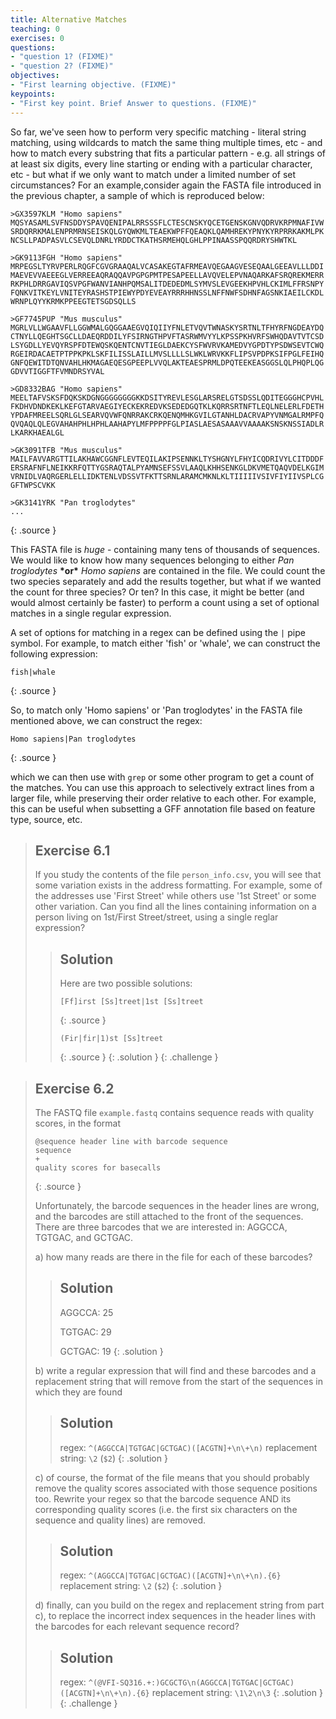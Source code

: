 ```yaml
---
title: Alternative Matches
teaching: 0
exercises: 0
questions:
- "question 1? (FIXME)"
- "question 2? (FIXME)"
objectives:
- "First learning objective. (FIXME)"
keypoints:
- "First key point. Brief Answer to questions. (FIXME)"
---
```


So far, we've seen how to perform very specific matching - literal string matching, using wildcards to match the same thing multiple times, etc - and how to match every substring that fits a particular pattern - e.g. all strings of at least six digits, every line starting or ending with a particular character, etc - but what if we only want to match under a limited number of set circumstances? For an example,consider again the FASTA file introduced in the previous chapter, a sample of which is reproduced below:

~~~
>GX3597KLM "Homo sapiens"
MQSYASAMLSVFNSDDYSPAVQENIPALRRSSSFLCTESCNSKYQCETGENSKGNVQDRVKRPMNAFIVW
SRDQRRKMALENPRMRNSEISKQLGYQWKMLTEAEKWPFFQEAQKLQAMHREKYPNYKYRPRRKAKMLPK
NCSLLPADPASVLCSEVQLDNRLYRDDCTKATHSRMEHQLGHLPPINAASSPQQRDRYSHWTKL

>GK9113FGH "Homo sapiens"
MRPEGSLTYRVPERLRQGFCGVGRAAQALVCASAKEGTAFRMEAVQEGAAGVESEQAALGEEAVLLLDDI
MAEVEVVAEEEGLVERREEAQRAQQAVPGPGPMTPESAPEELLAVQVELEPVNAQARKAFSRQREKMERR
RKPHLDRRGAVIQSVPGFWANVIANHPQMSALITDEDEDMLSYMVSLEVGEEKHPVHLCKIMLFFRSNPY
FQNKVITKEYLVNITEYRASHSTPIEWYPDYEVEAYRRRHHNSSLNFFNWFSDHNFAGSNKIAEILCKDL
WRNPLQYYKRMKPPEEGTETSGDSQLLS

>GF7745PUP "Mus musculus"
MGRLVLLWGAAVFLLGGWMALGQGGAAEGVQIQIIYFNLETVQVTWNASKYSRTNLTFHYRFNGDEAYDQ
CTNYLLQEGHTSGCLLDAEQRDDILYFSIRNGTHPVFTASRWMVYYLKPSSPKHVRFSWHQDAVTVTCSD
LSYGDLLYEVQYRSPFDTEWQSKQENTCNVTIEGLDAEKCYSFWVRVKAMEDVYGPDTYPSDWSEVTCWQ
RGEIRDACAETPTPPKPKLSKFILISSLAILLMVSLLLLSLWKLWRVKKFLIPSVPDPKSIFPGLFEIHQ
GNFQEWITDTQNVAHLHKMAGAEQESGPEEPLVVQLAKTEAESPRMLDPQTEEKEASGGSLQLPHQPLQG
GDVVTIGGFTFVMNDRSYVAL

>GD8332BAG "Homo sapiens"
MEELTAFVSKSFDQKSKDGNGGGGGGGGKKDSITYREVLESGLARSRELGTSDSSLQDITEGGGHCPVHL
FKDHVDNDKEKLKEFGTARVAEGIYECKEKREDVKSEDEDGQTKLKQRRSRTNFTLEQLNELERLFDETH
YPDAFMREELSQRLGLSEARVQVWFQNRRAKCRKQENQMHKGVILGTANHLDACRVAPYVNMGALRMPFQ
QVQAQLQLEGVAHAHPHLHPHLAAHAPYLMFPPPPFGLPIASLAESASAAAVVAAAAKSNSKNSSIADLR
LKARKHAEALGL

>GK3091TFB "Mus musculus"
MAILFAVVARGTTILAKHAWCGGNFLEVTEQILAKIPSENNKLTYSHGNYLFHYICQDRIVYLCITDDDF
ERSRAFNFLNEIKKRFQTTYGSRAQTALPYAMNSEFSSVLAAQLKHHSENKGLDKVMETQAQVDELKGIM
VRNIDLVAQRGERLELLIDKTENLVDSSVTFKTTSRNLARAMCMKNLKLTIIIIIVSIVFIYIIVSPLCG
GFTWPSCVKK

>GK3141YRK "Pan troglodytes"
...

~~~
{: .source }

This FASTA file is _huge_ - containing many tens of thousands of sequences. We would like to know how many sequences belonging to either _Pan troglodytes_ __\*or\*__ _Homo sapiens_ are contained in the file. We could count the two species separately and add the results together, but what if we wanted the count for three species? Or ten? In this case, it might be better (and would almost certainly be faster) to perform a count using a set of optional matches in a single regular expression.

A set of options for matching in a regex can be defined using the `|`   pipe symbol. For example, to match either 'fish' or 'whale', we can construct the following expression:

~~~
fish|whale
~~~
{: .source }

So, to match only 'Homo sapiens' or 'Pan troglodytes' in the FASTA file mentioned above, we can construct the regex:

~~~
Homo sapiens|Pan troglodytes
~~~
{: .source }

which we can then use with `grep` or some other program to get a count of the matches. You can use this approach to selectively extract lines from a larger file, while preserving their order relative to each other. For example, this can be useful when subsetting a GFF annotation file based on feature type, source, etc.

> ## Exercise 6.1
> If you study the contents of the file `person_info.csv`, you will see that some variation exists in the address formatting. For example, some of the addresses use 'First Street' while others use '1st Street' or some other variation.
> Can you find all the lines containing information on a person living on 1st/First Street/street, using a single reglar expression?
>
> > ## Solution
> >
> > Here are two possible solutions:
> >
> > ~~~
> > [Ff]irst [Ss]treet|1st [Ss]treet
> > ~~~
> > {: .source }
> >
> > ~~~
> > (Fir|fir|1)st [Ss]treet
> > ~~~
> > {: .source }
> {: .solution }
{: .challenge }

> ## Exercise 6.2
> The FASTQ file `example.fastq` contains sequence reads with quality scores, in the format
>
> ~~~
> @sequence header line with barcode sequence
> sequence
> +
> quality scores for basecalls
> ~~~
> {: .source }
>
> Unfortunately, the barcode sequences in the header lines are wrong, and the barcodes are still attached to the front of the sequences. There are three barcodes that we are interested in: AGGCCA, TGTGAC, and GCTGAC.
>
> a) how many reads are there in the file for each of these barcodes?
>
> > ## Solution
> >
> > AGGCCA: 25
> >
> > TGTGAC: 29
> >
> > GCTGAC: 19
> {: .solution }
>
> b) write a regular expression that will find and these barcodes and a replacement string that will remove from the start of the sequences in which they are found
>
> > ## Solution
> >
> > regex: `^(AGGCCA|TGTGAC|GCTGAC)([ACGTN]+\n\+\n)`
> > replacement string: `\2` (`$2`)
> {: .solution }
>
> c) of course, the format of the file means that you should probably remove the quality scores associated with those sequence positions too. Rewrite your regex so that the barcode sequence AND its corresponding quality scores (i.e. the first six characters on the sequence and quality lines) are removed.
>
> > ## Solution
> >
> > regex: `^(AGGCCA|TGTGAC|GCTGAC)([ACGTN]+\n\+\n).{6}`
> > replacement string: `\2` (`$2`)
> {: .solution }
>
> d) finally, can you build on the regex and replacement string from part c), to replace the incorrect index sequences in the header lines with the barcodes for each relevant sequence record?
>
> > ## Solution
> > regex: `^(@VFI-SQ316.+:)GCGCTG\n(AGGCCA|TGTGAC|GCTGAC)([ACGTN]+\n\+\n).{6}`
> > replacement string: `\1\2\n\3`
> {: .solution }
{: .challenge }
